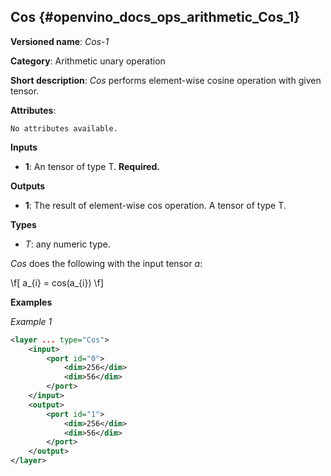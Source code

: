 ## Cos <a name="Cos"></a> {#openvino_docs_ops_arithmetic_Cos_1}

**Versioned name**: *Cos-1*

**Category**: Arithmetic unary operation 

**Short description**: *Cos* performs element-wise cosine operation with given tensor.

**Attributes**:

    No attributes available.

**Inputs**

* **1**: An tensor of type T. **Required.**

**Outputs**

* **1**: The result of element-wise cos operation. A tensor of type T.

**Types**

* *T*: any numeric type.

*Cos* does the following with the input tensor *a*:

\f[
a_{i} = cos(a_{i})
\f]

**Examples**

*Example 1*

```xml
<layer ... type="Cos">
    <input>
        <port id="0">
            <dim>256</dim>
            <dim>56</dim>
        </port>
    </input>
    <output>
        <port id="1">
            <dim>256</dim>
            <dim>56</dim>
        </port>
    </output>
</layer>
```
